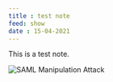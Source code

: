 ```yaml
---
title : test note
feed: show
date : 15-04-2021
---
```


This is a test note.  

![SAML Manipulation Attack](/docs/assets/images/SAML_cap2.PNG)